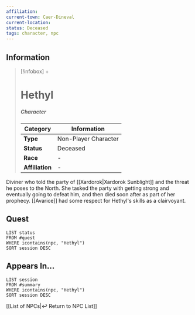 ```yaml
---
affiliation:
current-town: Caer-Dineval
current-location: 
status: Deceased
tags: character, npc
---
```


## Information
> [!infobox] +
> # Hethyl
> ##### Character
> | Category | Information |
> | ---- | ---- |
> | **Type** | Non-Player Character |
> | **Status** | Deceased |
> | **Race** | - |
> | **Affiliation** | - |

Diviner who told the party of [[Xardorok|Xardorok Sunblight]] and the threat he poses to the North. She tasked the party with getting strong and eventually going to defeat him, and then died soon after as part of her prophecy. [[Avarice]] had some respect for Hethyl's skills as a clairvoyant.

## Quest

```dataview
LIST status
FROM #quest 
WHERE icontains(npc, "Hethyl")
SORT session DESC
```

## Appears In...
```dataview
LIST session
FROM #summary
WHERE icontains(npc, "Hethyl")
SORT session DESC
```

[[List of NPCs|↩️ Return to NPC List]]